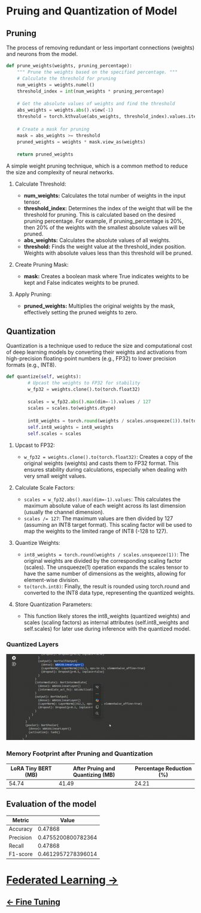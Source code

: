 # Pruing and Quantization of Model
## Pruning
 The process of removing redundant or less important connections (weights) and neurons from the model. 
```python
def prune_weights(weights, pruning_percentage):
    """ Prune the weights based on the specified percentage. """
    # Calculate the threshold for pruning
    num_weights = weights.numel()
    threshold_index = int(num_weights * pruning_percentage)

    # Get the absolute values of weights and find the threshold
    abs_weights = weights.abs().view(-1)
    threshold = torch.kthvalue(abs_weights, threshold_index).values.item()

    # Create a mask for pruning
    mask = abs_weights >= threshold
    pruned_weights = weights * mask.view_as(weights)

    return pruned_weights
```
 A simple weight pruning technique, which is a common method to reduce the size and complexity of neural networks.

1. Calculate Threshold:
    - **num_weights:** Calculates the total number of weights in the input tensor.
    - **threshold_index:** Determines the index of the weight that will be the threshold for pruning. This is calculated based on the desired pruning percentage. For example, if pruning_percentage is 20%, then 20% of the weights with the smallest absolute values will be pruned.
    - **abs_weights:** Calculates the absolute values of all weights.
    - **threshold:** Finds the weight value at the threshold_index position. Weights with absolute values less than this threshold will be pruned.

2. Create Pruning Mask:

    - **mask:** Creates a boolean mask where True indicates weights to be kept and False indicates weights to be pruned.

3. Apply Pruning:

    - **pruned_weights:** Multiplies the original weights by the mask, effectively setting the pruned weights to zero.

## Quantization
Quantization is a technique used to reduce the size and computational cost of deep learning models by converting their weights and activations from high-precision floating-point numbers (e.g., FP32) to lower precision formats (e.g., INT8).

```python
def quantize(self, weights):
        # Upcast the weights to FP32 for stability
        w_fp32 = weights.clone().to(torch.float32)

        scales = w_fp32.abs().max(dim=-1).values / 127
        scales = scales.to(weights.dtype)

        int8_weights = torch.round(weights / scales.unsqueeze(1)).to(torch.int8)
        self.int8_weights = int8_weights
        self.scales = scales

```
1. Upcast to FP32:

    - `w_fp32 = weights.clone().to(torch.float32)`: Creates a copy of the original weights (weights) and casts them to FP32 format. This ensures stability during calculations, especially when dealing with very small weight values.

2. Calculate Scale Factors:

    - `scales = w_fp32.abs().max(dim=-1).values`: This calculates the maximum absolute value of each weight across its last dimension (usually the channel dimension).
    - `scales /= 127`: The maximum values are then divided by 127 (assuming an INT8 target format). This scaling factor will be used to map the weights to the limited range of INT8 (-128 to 127).
3. Quantize Weights:

    - `int8_weights = torch.round(weights / scales.unsqueeze(1))`: The original weights are divided by the corresponding scaling factor (scales). The unsqueeze(1) operation expands the scales tensor to have the same number of dimensions as the weights, allowing for element-wise division.
    - `to(torch.int8)`: Finally, the result is rounded using torch.round and converted to the INT8 data type, representing the quantized weights.
4. Store Quantization Parameters:

    - This function likely stores the int8_weights (quantized weights) and scales (scaling factors) as internal attributes (self.int8_weights and self.scales) for later use during inference with the quantized model.


### Quantized Layers

![](./img/Stage-1/Quant+prune.gif)

### Memory Footprint after Pruning and Quantization

| LoRA Tiny BERT (MB) | After Pruing and Quantizing (MB) | Percentage Reduction (%) |
|---|---|---|
| 54.74 | 41.49 | 24.21 |

## Evaluation of the model
| Metric | Value |
|---|---|
| Accuracy | 0.47868 |
| Precision | 0.4755200800782364 |
| Recall | 0.47868 |
| F1-score | 0.4612957278396014 |

















# [Federated Learning ->](02_Stage-2.md)
## [<- Fine Tuning ](01-2_Stage-1.md)
